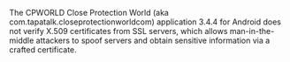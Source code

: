 The CPWORLD Close Protection World (aka com.tapatalk.closeprotectionworldcom) application 3.4.4 for Android does not verify X.509 certificates from SSL servers, which allows man-in-the-middle attackers to spoof servers and obtain sensitive information via a crafted certificate.